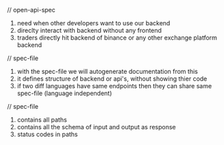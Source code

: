 // open-api-spec 
1. need when other developers want to use our backend
2. direclty interact with backend without any frontend
3. traders directly hit backend of binance or any other exchange platform backend

// spec-file
1. with the spec-file we will autogenerate documentation from this
2. it defines structure of backend or api's, without showing thier code
3. if two diff languages have same endpoints then they can share same spec-file (language independent)

// spec-file
1. contains all paths
2. contains all the schema of input and output as response
3. status codes in paths